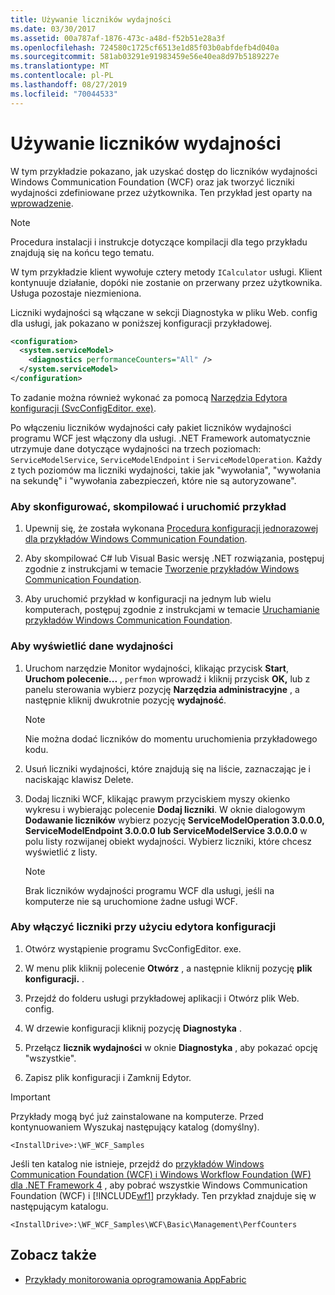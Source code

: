 ```yaml
---
title: Używanie liczników wydajności
ms.date: 03/30/2017
ms.assetid: 00a787af-1876-473c-a48d-f52b51e28a3f
ms.openlocfilehash: 724580c1725cf6513e1d85f03b0abfdefb4d040a
ms.sourcegitcommit: 581ab03291e91983459e56e40ea8d97b5189227e
ms.translationtype: MT
ms.contentlocale: pl-PL
ms.lasthandoff: 08/27/2019
ms.locfileid: "70044533"
---
```

# <a name="using-performance-counters"></a>Używanie liczników wydajności
W tym przykładzie pokazano, jak uzyskać dostęp do liczników wydajności Windows Communication Foundation (WCF) oraz jak tworzyć liczniki wydajności zdefiniowane przez użytkownika. Ten przykład jest oparty na [wprowadzenie](../../../../docs/framework/wcf/samples/getting-started-sample.md).  
  
> [!NOTE]
> Procedura instalacji i instrukcje dotyczące kompilacji dla tego przykładu znajdują się na końcu tego tematu.  
  
 W tym przykładzie klient wywołuje cztery metody `ICalculator` usługi. Klient kontynuuje działanie, dopóki nie zostanie on przerwany przez użytkownika. Usługa pozostaje niezmieniona.  
  
 Liczniki wydajności są włączane w sekcji Diagnostyka w pliku Web. config dla usługi, jak pokazano w poniższej konfiguracji przykładowej.  
  
```xml  
<configuration>  
  <system.serviceModel>  
    <diagnostics performanceCounters="All" />   
  </system.serviceModel>  
</configuration>  
```  
  
 To zadanie można również wykonać za pomocą [Narzędzia Edytora konfiguracji (SvcConfigEditor. exe)](../../../../docs/framework/wcf/configuration-editor-tool-svcconfigeditor-exe.md).  
  
 Po włączeniu liczników wydajności cały pakiet liczników wydajności programu WCF jest włączony dla usługi. .NET Framework automatycznie utrzymuje dane dotyczące wydajności na trzech poziomach: `ServiceModelService`, `ServiceModelEndpoint` i `ServiceModelOperation`. Każdy z tych poziomów ma liczniki wydajności, takie jak "wywołania", "wywołania na sekundę" i "wywołania zabezpieczeń, które nie są autoryzowane".  
  
### <a name="to-set-up-build-and-run-the-sample"></a>Aby skonfigurować, skompilować i uruchomić przykład  
  
1. Upewnij się, że została wykonana [Procedura konfiguracji jednorazowej dla przykładów Windows Communication Foundation](../../../../docs/framework/wcf/samples/one-time-setup-procedure-for-the-wcf-samples.md).  
  
2. Aby skompilować C# lub Visual Basic wersję .NET rozwiązania, postępuj zgodnie z instrukcjami w temacie [Tworzenie przykładów Windows Communication Foundation](../../../../docs/framework/wcf/samples/building-the-samples.md).  
  
3. Aby uruchomić przykład w konfiguracji na jednym lub wielu komputerach, postępuj zgodnie z instrukcjami w temacie [Uruchamianie przykładów Windows Communication Foundation](../../../../docs/framework/wcf/samples/running-the-samples.md).  
  
### <a name="to-view-performance-data"></a>Aby wyświetlić dane wydajności  
  
1. Uruchom narzędzie Monitor wydajności, klikając przycisk **Start**, **Uruchom polecenie...** , `perfmon` wprowadź i kliknij przycisk **OK,** lub z panelu sterowania wybierz pozycję **Narzędzia administracyjne** , a następnie kliknij dwukrotnie pozycję **wydajność**.  
  
    > [!NOTE]
    > Nie można dodać liczników do momentu uruchomienia przykładowego kodu.  
  
2. Usuń liczniki wydajności, które znajdują się na liście, zaznaczając je i naciskając klawisz Delete.  
  
3. Dodaj liczniki WCF, klikając prawym przyciskiem myszy okienko wykresu i wybierając polecenie **Dodaj liczniki**. W oknie dialogowym **Dodawanie liczników** wybierz pozycję **ServiceModelOperation 3.0.0.0, ServiceModelEndpoint 3.0.0.0 lub ServiceModelService 3.0.0.0** w polu listy rozwijanej obiekt wydajności. Wybierz liczniki, które chcesz wyświetlić z listy.  
  
    > [!NOTE]
    > Brak liczników wydajności programu WCF dla usługi, jeśli na komputerze nie są uruchomione żadne usługi WCF.  
  
### <a name="to-use-the-configuration-editor-to-enable-counters"></a>Aby włączyć liczniki przy użyciu edytora konfiguracji  
  
1. Otwórz wystąpienie programu SvcConfigEditor. exe.  
  
2. W menu plik kliknij polecenie **Otwórz** , a następnie kliknij pozycję **plik konfiguracji.** .  
  
3. Przejdź do folderu usługi przykładowej aplikacji i Otwórz plik Web. config.  
  
4. W drzewie konfiguracji kliknij pozycję **Diagnostyka** .  
  
5. Przełącz **licznik wydajności** w oknie **Diagnostyka** , aby pokazać opcję "wszystkie".  
  
6. Zapisz plik konfiguracji i Zamknij Edytor.  
  
> [!IMPORTANT]
> Przykłady mogą być już zainstalowane na komputerze. Przed kontynuowaniem Wyszukaj następujący katalog (domyślny).  
>   
> `<InstallDrive>:\WF_WCF_Samples`  
>   
> Jeśli ten katalog nie istnieje, przejdź do [przykładów Windows Communication Foundation (WCF) i Windows Workflow Foundation (WF) dla .NET Framework 4](https://go.microsoft.com/fwlink/?LinkId=150780) , aby pobrać wszystkie Windows Communication Foundation (WCF) i [!INCLUDE[wf1](../../../../includes/wf1-md.md)] przykłady. Ten przykład znajduje się w następującym katalogu.  
>   
> `<InstallDrive>:\WF_WCF_Samples\WCF\Basic\Management\PerfCounters`  
  
## <a name="see-also"></a>Zobacz także

- [Przykłady monitorowania oprogramowania AppFabric](https://go.microsoft.com/fwlink/?LinkId=193959)
